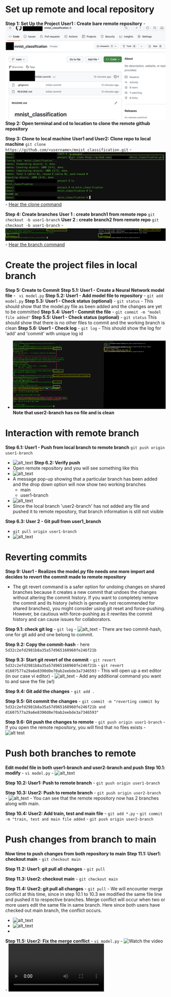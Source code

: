 # Set up remote and local repository
  **Step 1: Set Up the Project**
    __User1 : Create bare remote repository__
    - ![alt text](bare_remote_repo.png)
  **Step 2: Open terminal and cd to location to clone the remote github repository**
  
  **Step 3: Clone to local machine**
    __User1 and User2: Clone repo to local machine__
    ```git clone https://github.com/<username>/mnist_classification.git```
    - ![alt text](clone.png)
    - [Hear the clone command](https://github.com/prathebaselva/cs897/assets/38529810/4f1d2e77-79ba-4c0f-aa2f-721239c76151)
  
  **Step 4: Create branches**
    __User 1 : create branch1 from remote repo__
      ```git checkout -b user1-branch```
    __User 2 : create branch2 from remote repo__
      ```git checkout -b user1-branch```
    - ![alt text](branch.png)
    - [Hear the branch command](https://github.com/prathebaselva/cs897/assets/38529810/de1b16f9-e778-461e-ac9c-83ebba3d2bcc)

# Create the project files in local branch
  **Step 5: Create to Commit**
   __Step 5.1: User1 - Create a Neural Network model file__
     - ``` vi model.py```
   __Step 5.2: User1 - Add model file to repository__
     - ``` git add model.py ```
   __Step 5.3: User1 - Check status (optional)__
     - ``` git status ```
     - This should show that the model.py file as been added and the changes are yet to be committed
   __Step 5.4: User1 - Commit the file__
     - ``` git commit -m "model file added" ```
   __Step 5.5: User1 - Check status (optional)__
     - ``` git status ```
       This should show that there is no other files to commit and the working branch is clean
   __Step 5.6: User1 - Check log__
     - ``` git log ```
     - This should show the log for 'add' and 'commit' with unique log id
   - ![alt_text](user1_add_commit_model.png)
   **__Note that user2-branch has no file and is clean__**
     
# Interaction with remote branch
  __Step 6.1: User1 - Push from local branch to remote branch__
   ``` git push origin user1-branch ```
   - ![alt_text](user1_push_remote.png)
  __Step 6.2: Verify push__
   - Open remote repository and you will see something like this
   - ![alt_text](remote_repo_user1_branch.png)
   - A message pop-up showing that a particular branch has been added and the drop down option will now show two working branches
     - main
     - user1-branch
   - ![alt_text](only_user1_branch.png)
   - Since the local branch 'user2-branch' has not added any file and pushed it to remote repository, that branch information is still not visible
   
 __Step 6.3: User 2 - Git pull from user1_branch__
   - ``` git pull origin user1-branch ```
   - ![alt_text](user2_pull_branch1.png)

# Reverting commits
 **Step 9: User1 - Realizes the model.py file needs one more import and decides to revert the commit made to remote repository**
   - The git revert command is a safer option for undoing changes on shared branches because it creates a new commit that undoes the changes without altering the commit history. If you want to completely remove the commit and its history (which is generally not recommended for shared branches), you might consider using git reset and force-pushing. However, be cautious with force-pushing as it rewrites the commit history and can cause issues for collaborators.
     
  __Step 9.1: check git log__
    - ``` git log ```
    - ![alt_text](user1_push_remote.png)
    - There are two commit-hash, one for git add and one belong to commit.
    
  __Step 9.2: Copy the commit-hash__
    - here ```5d32c2efd2981b8a35a57d965160960fe246f21b```
    
  __Step 9.3: Start git revert of the commit__
    - ``` git revert 5d32c2efd2981b8a35a57d965160960fe246f21b ```
    - ``` git revert d1607577a29a6e8390d0e70ab2eebde3a7346593 ```
    - This will open up a ext editor (in our case vi editor)
    - ![alt_text](user1_push_remote.png)
    - Add any additional command you want to and save the file (w!)
    
  __Step 9.4: Git add the changes__
    - ``` git add . ```
    
  __Step 9.5: Git commit the changes__
    - ``` git commit -m "reverting commit by 5d32c2efd2981b8a35a57d965160960fe246f21b and d1607577a29a6e8390d0e70ab2eebde3a7346593" ```
    
  __Step 9.6: Git push the changes to remote__
    - ``` git push origin user1-branch ```
    - If you open the remote repository, you will find that no files exists
    - ![alt test](revert_user1_nofile_anymore.png)

# Push both branches to remote
  **Edit model file in both user1-branch and user2-branch and push**
  __Step 10.1: modify__
    - ```vi model.py```
    - ![alt_text](change_same_line_main.png)
    
  __Step 10.2: User1: Push to remote branch__
    - ```git push origin user1-branch ```
    
  __Step 10.3: User2: Push to remote branch__
    - ```git push origin user2-branch ```
    - ![alt_text](user2_branch_main_repo.png)
    - You can see that the remote repository now has 2 branches along with main.
    
  __Step 10.4: User2: Add train, test and main file__
    - ``` git add *.py ```
    - ``` git commit -m "train, test and main file added ```
    - ``` git push origin user2-branch ```
    
# Push changes from branch to main
  **Now time to push changes from both repository to main**
  __Step 11.1: User1: checkout main__
    - ``` git checkout main ```
    
  __Step 11.2: User1: git pull all changes__
    - ``` git pull ```
    
  __Step 11.3: User2: checkout main__
    - ``` git checkout main ```
    
  __Step 11.4: User2: git pull all changes__
    - ``` git pull ```
    - We will encounter merge conflict at this time, since in step 10.1 to 10.3 we modified the same file line and pushed it to respective branches. Merge conflict will occur when two or more users edit the same file in same branch. Here since both users have checked out main branch, the conflict occurs.
  - ![alt_text](merge_conflict_main.png)
  - ![alt_text](merge_conflict2.png)
  - 
  __Step 11.5: User2: Fix the merge conflict__
    - ``` vi model.py ```
    - ![Watch the video](https://github.com/prathebaselva/cs897/assets/38529810/24cee072-2f97-4577-91e3-803941538b5e)
    - ![Watch the video](git_merge.mov)
  

  

